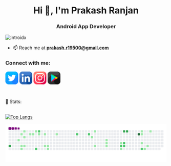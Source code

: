 <h1 align="center">Hi 👋, I'm Prakash Ranjan</h1>
<h3 align="center">Android App Developer</h3>

<p align="left"> <img src="https://komarev.com/ghpvc/?username=introidx" alt="introidx" /> </p>

- 📫 Reach me at **prakash.r19500@gmail.com**

<p align="left">
<h3 align="left">Connect with me:</h3>
<a href="https://twitter.com/introidx" target="blank"><img align="center" src="twitter.png" alt="introidx" height="40" width="40" /></a>
<a href="https://linkedin.com/in/prakash-introidx" target="blank"><img align="center" src="linkedin.png" alt="prakash-introidx" height="40" width="40" /></a>
<a href="https://instagram.com/introidx" target="blank"><img align="center" src="instagram.png" alt="introidx" height="40" width="40" /></a>
<a href="https://play.google.com/store/apps/details?id=com.introid.memetemp&hl=en_IN&gl=US" target="blank"><img align="center" src="google-play.png" alt="introidx" height="40" width="40" /></a>
</p>
<br>

 📶 Stats:<br><br>
 
 [![Top Langs](https://github-readme-stats.vercel.app/api/top-langs/?username=introidx&theme=dark&layout=compact&align=right&width=40%)](https://github.com/anuraghazra/github-readme-stats)
 
 

![snake gif](https://github.com/introidx/introidx/blob/output/github-contribution-grid-snake.gif)


